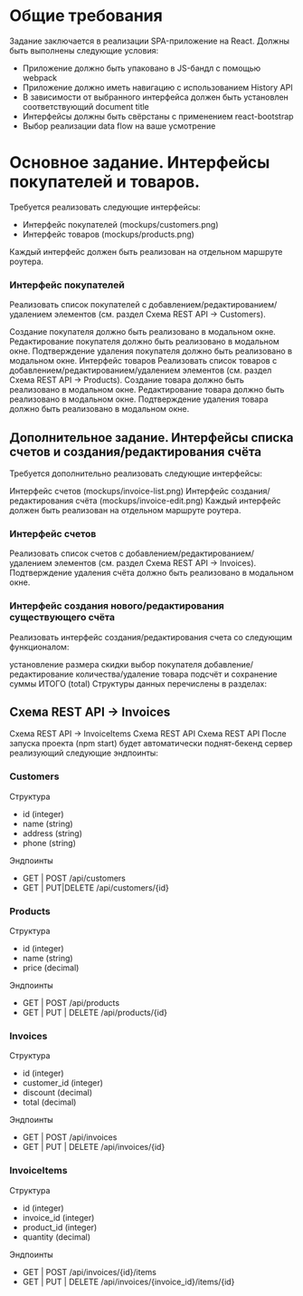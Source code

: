 # Общие требования
Задание заключается в реализации SPA-приложение на React. Должны быть выполнены следующие условия:

* Приложение должно быть упаковано в JS-бандл с помощью webpack
* Приложение должно иметь навигацию c использованием History API
* В зависимости от выбранного интерфейса должен быть установлен соответствующий document title
* Интерфейсы должны быть свёрстаны с применением react-bootstrap
* Выбор реализации data flow на ваше усмотрение

# Основное задание. Интерфейсы покупателей и товаров.

Требуется реализовать следующие интерфейсы:

* Интерфейс покупателей (mockups/customers.png)
* Интерфейс товаров (mockups/products.png)

Каждый интерфейс должен быть реализован на отдельном маршруте роутера.

### Интерфейс покупателей
Реализовать список покупателей с добавлением/редактированием/удалением элементов (см. раздел Схема REST API -> Customers).

Создание покупателя должно быть реализовано в модальном окне.
Редактирование покупателя должно быть реализовано в модальном окне.
Подтверждение удаления покупателя должно быть реализовано в модальном окне.
Интерфейс товаров
Реализовать список товаров с добавлением/редактированием/удалением элементов (см. раздел Схема REST API -> Products).
Создание товара должно быть реализовано в модальном окне.
Редактирование товара должно быть реализовано в модальном окне.
Подтверждение удаления товара должно быть реализовано в модальном окне.

## Дополнительное задание. Интерфейсы списка счетов и создания/редактирования счёта
Требуется дополнительно реализовать следующие интерфейсы:

Интерфейс счетов (mockups/invoice-list.png)
Интерфейс создания/редактирования счёта (mockups/invoice-edit.png)
Каждый интерфейс должен быть реализован на отдельном маршруте роутера.

### Интерфейс счетов
Реализовать список счетов с добавлением/редактированием/удалением элементов (см. раздел Схема REST API -> Invoices).
Подтверждение удаления счёта должно быть реализовано в модальном окне.

### Интерфейс создания нового/редактирования существующего счёта
Реализовать интерфейс создания/редактирования счета со следующим функционалом:

установление размера скидки
выбор покупателя
добавление/редактирование количества/удаление товара
подсчёт и сохранение суммы ИТОГО (total)
Структуры данных перечислены в разделах:

## Схема REST API -> Invoices
Схема REST API -> InvoiceItems Схема REST API
Схема REST API
После запуска проекта (npm start) будет автоматически поднят-бекенд сервер реализующий следующие эндпоинты:

### Customers

Структура
* id (integer)
* name (string)
* address (string)
* phone (string)

Эндпоинты
* GET | POST /api/customers
* GET | PUT|DELETE /api/customers/{id}

### Products
Структура
* id (integer)
* name (string)
* price (decimal)

Эндпоинты
* GET | POST /api/products
* GET | PUT | DELETE /api/products/{id}

### Invoices
Структура
* id (integer)
* customer_id (integer)
* discount (decimal)
* total (decimal)

Эндпоинты
* GET | POST /api/invoices
* GET | PUT | DELETE /api/invoices/{id}

### InvoiceItems
Структура
* id (integer)
* invoice_id (integer)
* product_id (integer)
* quantity (decimal)

Эндпоинты
* GET | POST /api/invoices/{id}/items
* GET | PUT | DELETE /api/invoices/{invoice_id}/items/{id}